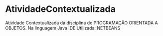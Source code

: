 # AtividadeContextualizada
Atividade Contextualizada da disciplina de PROGRAMAÇÃO ORIENTADA A OBJETOS. Na linguagem Java
IDE Utilizada: NETBEANS
